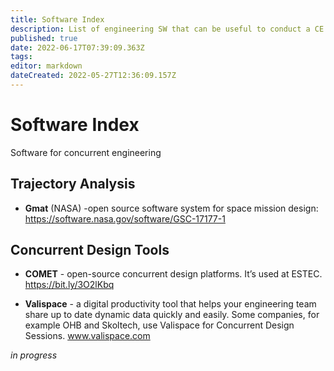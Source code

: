 ```yaml
---
title: Software Index
description: List of engineering SW that can be useful to conduct a CE session
published: true
date: 2022-06-17T07:39:09.363Z
tags: 
editor: markdown
dateCreated: 2022-05-27T12:36:09.157Z
---
```


# Software Index
 Software for concurrent engineering
## Trajectory Analysis
- **Gmat** (NASA) -open source software system for space mission design: https://software.nasa.gov/software/GSC-17177-1


## Concurrent Design Tools 
- **COMET** - open-source concurrent design platforms. It’s used at ESTEC. https://bit.ly/3O2lKbq

- **Valispace** - a digital productivity tool that helps your engineering team share up to date dynamic data quickly and easily. Some companies, for example OHB and Skoltech, use Valispace for Concurrent Design Sessions. www.valispace.com

*in progress*